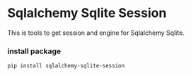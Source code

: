 # Sqlalchemy Sqlite Session

This is tools to get session and engine for Sqlalchemy Sqlite. 


### install package
` pip install sqlalchemy-sqlite-session `